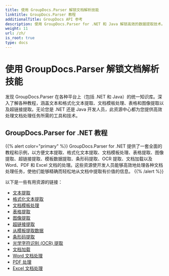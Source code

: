 ```yaml
---
title: 使用 GroupDocs.Parser 解锁文档解析技能
linktitle: GroupDocs.Parser 教程
additionalTitle: GroupDocs API 参考
description: 使用 GroupDocs.Parser for .NET 和 Java 解锁高效的数据提取技术。探索有关文本、表格、图像提取等的教程。
weight: 11
url: /zh/
is_root: true
type: docs
---
```

# 使用 GroupDocs.Parser 解锁文档解析技能


发现 GroupDocs.Parser 在各种平台上（包括 .NET 和 Java）的统一知识库。深入了解各种教程，涵盖文本和格式化文本提取、文档模板处理、表格和图像提取以及超链接提取。无论您是 .NET 还是 Java 开发人员，此资源中心都为您提供高效处理文档处理任务所需的工具和技术。

## GroupDocs.Parser for .NET 教程
{{% alert color="primary" %}}
GroupDocs.Parser for .NET 提供了一套全面的教程和示例，以方便文本提取、格式化文本提取、文档模板处理、表格提取、图像提取、超链接提取、模板数据提取、条形码提取、OCR 提取、文档加载以及 Word、PDF 和 Excel 文档的处理。这些资源使开发人员能够高效地处理各种文档处理任务，使他们能够精确而轻松地从文档中提取有价值的信息。
{{% /alert %}}

以下是一些有用资源的链接：
 
- [文本提取](./net/text-extraction/)
- [格式化文本提取](./net/formatted-text-extraction/)
- [文档模板处理](./net/document-template-processing/)
- [表格提取](./net/table-extraction/)
- [图像提取](./net/image-extraction/)
- [超链接提取](./net/hyperlink-extraction/)
- [从模板提取数据](./net/data-extraction-from-templates/)
- [条形码提取](./net/barcode-extraction/)
- [光学字符识别 (OCR) 提取](./net/ocr-extraction/)
- [文档加载](./net/document-loading/)
- [Word 文档处理](./net/word-document-processing/)
- [PDF 处理](./net/pdf-processing/)
- [Excel 文档处理](./net/excel-document-processing/)





